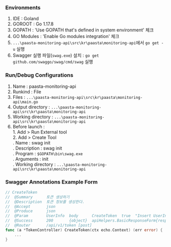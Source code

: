 ### Environments
1. IDE : Goland
2. GOROOT : Go 1.17.8
3. GOPATH : 'Use GOPATH that's defined in system environment' 체크
4. GO Modules : 'Enable Go modules integration' 체크
5. `...\paasta-monitoring-api\src\kr\paasta\monitoring-api`에서 `go get -u` 실행
6. Swagger 실행 파일(`swag.exe`) 설치 : `go get github.com/swaggo/swag/cmd/swag` 실행

### Run/Debug Configurations
1. Name : paasta-monitoring-api
2. Runkind : File
3. Files : `...\paasta-monitoring-api\src\kr\paasta\monitoring-api\main.go`
4. Output directory : `...\paasta-monitoring-api\src\kr\paasta\monitoring-api`
5. Working directory : `...\paasta-monitoring-api\src\kr\paasta\monitoring-api`
6. Before launch :  
   1\. Add > Run External tool  
   2\. Add > Create Tool  
   . Name : swag init  
   . Description : swag init  
   . Program : `$GOPATH\bin\swag.exe`  
   . Arguments : init  
   . Working directory : `...\paasta-monitoring-api\src\kr\paasta\monitoring-api`

### Swagger Annotations Example Form
```go
// CreateToken
//  @Summary      토큰 생성하기
//  @Description  토큰 정보를 생성한다.
//  @Accept       json
//  @Produce      json
//  @Param        UserInfo  body      CreateToken  true  "Insert UserInfo"
//  @Success      200       {object}  apiHelpers.BasicResponseForm{responseInfo=TokenDetails}
//  @Router       /api/v1/token [post]
func (a *TokenController) CreateToken(ctx echo.Context) (err error) {
    ...
}
```
